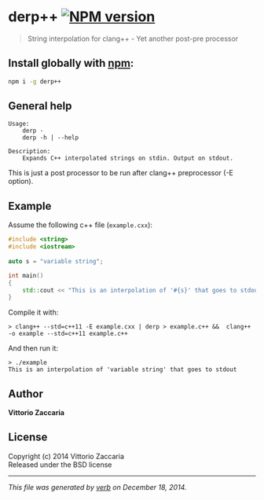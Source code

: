 # derp++ [![NPM version](https://badge.fury.io/js/derp++.svg)](http://badge.fury.io/js/derp++)

> String interpolation for clang++ - Yet another post-pre processor

## Install globally with [npm](npmjs.org):

```bash
npm i -g derp++
```

## General help 

```
Usage:
    derp -
    derp -h | --help 

Description:
    Expands C++ interpolated strings on stdin. Output on stdout.

```

This is just a post processor to be run after clang++ preprocessor (-E option).

## Example

Assume the following c++ file (`example.cxx`):

```c++
#include <string>
#include <iostream>
 
auto s = "variable string";

int main()
{
    std::cout << "This is an interpolation of '#{s}' that goes to stdout\n";
}

```

Compile it with:

    > clang++ --std=c++11 -E example.cxx | derp > example.c++ &&  clang++ -o example --std=c++11 example.c++

And then run it:

    > ./example 
    This is an interpolation of 'variable string' that goes to stdout

## Author

**Vittorio Zaccaria**
 

## License
Copyright (c) 2014 Vittorio Zaccaria  
Released under the BSD license

***

_This file was generated by [verb](https://github.com/assemble/verb) on December 18, 2014._
